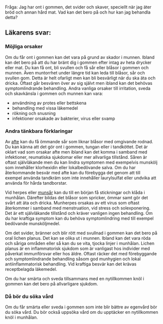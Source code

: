 Fråga: Jag har ont i gommen, det svider och skaver, speciellt när jag äter bröd och annan hård mat. Vad kan det bero på och hur kan jag behandla detta?

Läkarens svar:
--------------

### Möjliga orsaker

Om du får ont i gommen kan det vara på grund av skador i munnen. Ibland kan det bero på att du har bränt dig i gommen efter intag av heta drycker eller mat. Du kan få ont, bli svullen och få sår eller blåsor i gommen och munnen. Även muntorrhet under längre tid kan leda till blåsor, sår och svullen gom. Detta är helt ofarligt men kan bli besvärligt när du ska äta och dricka. Oftast går besvären över av sig självt men ibland kan det behövas symptomlindrande behandling. Andra vanliga orsaker till irritation, sveda och skavkänsla i gommen och munnen kan vara:

*   användning av protes eller bettskena
*   behandling med vissa läkemedel
*   rökning och snusning
*   infektioner orsakade av bakterier, virus eller svamp

### Andra tänkbara förklaringar

Av [afte](https://www.kry.se/fakta/afte/ "afte") kan du få ömmande sår som liknar blåsor med omgivande rodnad. Du kan känna att det gör ont i gommen, tungan eller i tandköttet. Det är oklart vad som orsakar afte men ibland kan det komma i samband med infektioner, reumatiska sjukdomar eller mer allvarliga tillstånd. Såren är oftast självläkande men du kan lindra symptomen med exempelvis munskölj som innehåller klorhexidin eller lokalbedövande salva. Om du har återkommande besvär med afte kan du förebygga det genom att till exempel använda tandkräm som inte innehåller laurylsulfat eller undvika att använda för hårda tandborstar.

Vid herpes eller [munsår](https://www.kry.se/fakta/munsar/ "munsar") kan du till en början få stickningar och klåda i munhålan. Därefter bildas det blåsor som spricker, ömmar samt gör det svårt att äta och dricka. Munherpes orsakas av ett virus som oftast återkommer i samband med menstruation, vid stress och solexponering. Det är ett självläkande tillstånd och kräver vanligen ingen behandling. Om du har kraftiga symptom kan du behöva symptomlindring med till exempel bedövande munsköljmedel.

Om det svider, bränner och blir rött med svullnad i gommen kan det bero på oral lichen planus. Det kan se olika ut i munnen. Ibland kan det vara röda och såriga områden eller så kan du se vita, tjocka linjer i munhålan. Lichen planus är en inflammatorisk sjukdom som är vanligast hos individer med påverkat immunförsvar eller hos äldre. Oftast räcker det med förebyggande och symptomlindrande behandling såsom god munhygien och lokal antiinflammatorisk behandling. Vid kraftiga besvär kan det krävas receptbelagda läkemedel.

Om du har smärta och sveda tillsammans med en nytillkommen knöl i gommen kan det bero på allvarligare sjukdom.

### Då bör du söka vård

Om du får smärta eller sveda i gommen som inte blir bättre av egenvård bör du söka vård. Du bör också uppsöka vård om du upptäcker en nytillkommen knöl i munhålan.